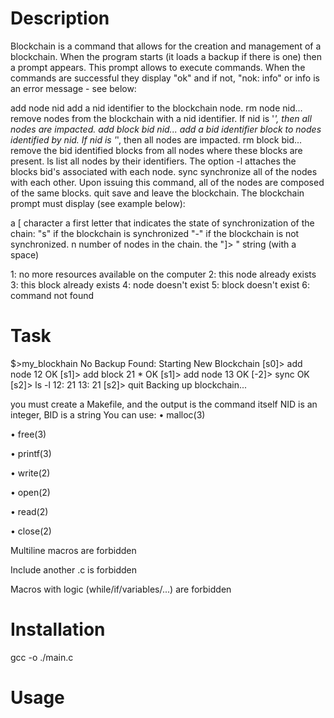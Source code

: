 # Description

Blockchain is a command that allows for the creation and management of a blockchain. When the program starts (it loads a backup if there is one) then a prompt appears. This prompt allows to execute commands. When the commands are successful they display "ok" and if not, "nok: info" or info is an error message - see below:

add node nid add a nid identifier to the blockchain node.
rm node nid... remove nodes from the blockchain with a nid identifier. If nid is '*', then all nodes are impacted.
add block bid nid... add a bid identifier block to nodes identified by nid. If nid is '*', then all nodes are impacted.
rm block bid... remove the bid identified blocks from all nodes where these blocks are present.
ls list all nodes by their identifiers. The option -l attaches the blocks bid's associated with each node.
sync synchronize all of the nodes with each other. Upon issuing this command, all of the nodes are composed of the same blocks.
quit save and leave the blockchain.
The blockchain prompt must display (see example below):

a [ character
a first letter that indicates the state of synchronization of the chain:
"s" if the blockchain is synchronized
"-" if the blockchain is not synchronized.
n number of nodes in the chain.
the "]> " string (with a space)

1: no more resources available on the computer
2: this node already exists
3: this block already exists
4: node doesn't exist
5: block doesn't exist
6: command not found

# Task

$>my_blockhain
No Backup Found: Starting New Blockchain
[s0]> add node 12
OK
[s1]> add block 21 *
OK
[s1]> add node 13
OK
[-2]> sync
OK
[s2]> ls -l
12: 21
13: 21
[s2]> quit
Backing up blockchain...

you must create a Makefile, and the output is the command itself
NID is an integer, BID is a string
You can use:
• malloc(3)

• free(3)

• printf(3)

• write(2)

• open(2)

• read(2)

• close(2)

Multiline macros are forbidden

Include another .c is forbidden

Macros with logic (while/if/variables/...) are forbidden

# Installation

gcc -o ./main.c

# Usage